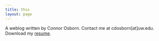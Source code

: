 ```yaml
---
title: this
layout: page
---
```


A weblog written by Connor Osborn. Contact me at cdosborn[at]uw.edu. Download my [resume](../files/resume.pdf).
